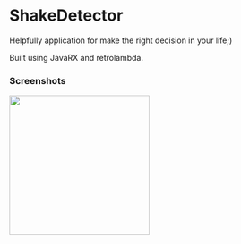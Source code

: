 # ShakeDetector
Helpfully application for make the right decision in your life;)

Built using JavaRX and retrolambda.

### Screenshots 
<img src="https://user-images.githubusercontent.com/23574179/53684420-de9dc580-3d15-11e9-8cc8-8c6bb87fc6bc.jpg" width=250/> 


